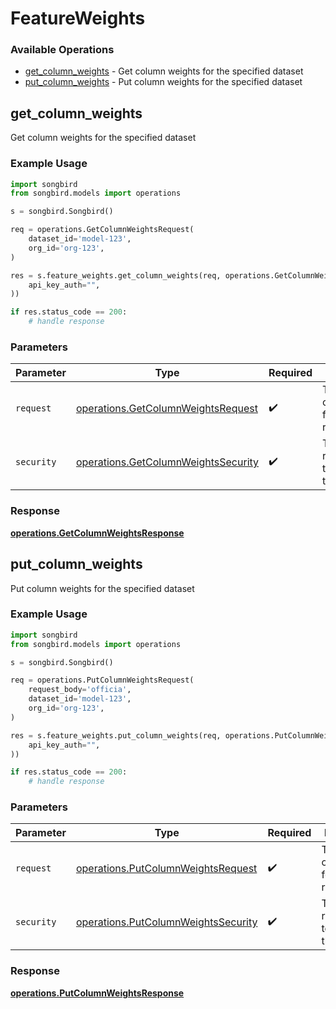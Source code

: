 # FeatureWeights

### Available Operations

* [get_column_weights](#get_column_weights) - Get column weights for the specified dataset
* [put_column_weights](#put_column_weights) - Put column weights for the specified dataset

## get_column_weights

Get column weights for the specified dataset

### Example Usage

```python
import songbird
from songbird.models import operations

s = songbird.Songbird()

req = operations.GetColumnWeightsRequest(
    dataset_id='model-123',
    org_id='org-123',
)

res = s.feature_weights.get_column_weights(req, operations.GetColumnWeightsSecurity(
    api_key_auth="",
))

if res.status_code == 200:
    # handle response
```

### Parameters

| Parameter                                                                                  | Type                                                                                       | Required                                                                                   | Description                                                                                |
| ------------------------------------------------------------------------------------------ | ------------------------------------------------------------------------------------------ | ------------------------------------------------------------------------------------------ | ------------------------------------------------------------------------------------------ |
| `request`                                                                                  | [operations.GetColumnWeightsRequest](../../models/operations/getcolumnweightsrequest.md)   | :heavy_check_mark:                                                                         | The request object to use for the request.                                                 |
| `security`                                                                                 | [operations.GetColumnWeightsSecurity](../../models/operations/getcolumnweightssecurity.md) | :heavy_check_mark:                                                                         | The security requirements to use for the request.                                          |


### Response

**[operations.GetColumnWeightsResponse](../../models/operations/getcolumnweightsresponse.md)**


## put_column_weights

Put column weights for the specified dataset

### Example Usage

```python
import songbird
from songbird.models import operations

s = songbird.Songbird()

req = operations.PutColumnWeightsRequest(
    request_body='officia',
    dataset_id='model-123',
    org_id='org-123',
)

res = s.feature_weights.put_column_weights(req, operations.PutColumnWeightsSecurity(
    api_key_auth="",
))

if res.status_code == 200:
    # handle response
```

### Parameters

| Parameter                                                                                  | Type                                                                                       | Required                                                                                   | Description                                                                                |
| ------------------------------------------------------------------------------------------ | ------------------------------------------------------------------------------------------ | ------------------------------------------------------------------------------------------ | ------------------------------------------------------------------------------------------ |
| `request`                                                                                  | [operations.PutColumnWeightsRequest](../../models/operations/putcolumnweightsrequest.md)   | :heavy_check_mark:                                                                         | The request object to use for the request.                                                 |
| `security`                                                                                 | [operations.PutColumnWeightsSecurity](../../models/operations/putcolumnweightssecurity.md) | :heavy_check_mark:                                                                         | The security requirements to use for the request.                                          |


### Response

**[operations.PutColumnWeightsResponse](../../models/operations/putcolumnweightsresponse.md)**

